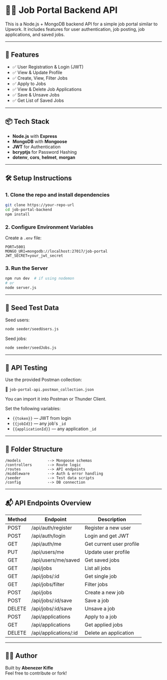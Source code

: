 
# 🧑‍💼 Job Portal Backend API

This is a Node.js + MongoDB backend API for a simple job portal similar to Upwork. It includes features for user authentication, job posting, job applications, and saved jobs.

---

## 🚀 Features

- ✅ User Registration & Login (JWT)
- ✅ View & Update Profile
- ✅ Create, View, Filter Jobs
- ✅ Apply to Jobs
- ✅ View & Delete Job Applications
- ✅ Save & Unsave Jobs
- ✅ Get List of Saved Jobs

---

## 📦 Tech Stack

- **Node.js** with **Express**
- **MongoDB** with **Mongoose**
- **JWT** for Authentication
- **bcryptjs** for Password Hashing
- **dotenv**, **cors**, **helmet**, **morgan**

---

## 🛠 Setup Instructions

### 1. Clone the repo and install dependencies

```bash
git clone https://your-repo-url
cd job-portal-backend
npm install
```

### 2. Configure Environment Variables

Create a `.env` file:

```
PORT=5001
MONGO_URI=mongodb://localhost:27017/job-portal
JWT_SECRET=your_jwt_secret
```

### 3. Run the Server

```bash
npm run dev  # if using nodemon
# or
node server.js
```

---

## 🌱 Seed Test Data

Seed users:

```bash
node seeder/seedUsers.js
```

Seed jobs:

```bash
node seeder/seedJobs.js
```

---

## 🧪 API Testing

Use the provided Postman collection:

📁 `job-portal-api.postman_collection.json`

You can import it into Postman or Thunder Client.

Set the following variables:

- `{{token}}` — JWT from login
- `{{jobId}}` — any job's `_id`
- `{{applicationId}}` — any application `_id`

---

## 📂 Folder Structure

```
/models            --> Mongoose schemas
/controllers       --> Route logic
/routes            --> API endpoints
/middleware        --> Auth & error handling
/seeder            --> Test data scripts
/config            --> DB connection
```

---

## 📬 API Endpoints Overview

| Method | Endpoint                     | Description                     |
|--------|------------------------------|---------------------------------|
| POST   | /api/auth/register           | Register a new user             |
| POST   | /api/auth/login              | Login and get JWT               |
| GET    | /api/auth/me                 | Get current user profile        |
| PUT    | /api/users/me                | Update user profile             |
| GET    | /api/users/me/saved          | Get saved jobs                  |
| GET    | /api/jobs                    | List all jobs                   |
| GET    | /api/jobs/:id                | Get single job                  |
| GET    | /api/jobs/filter             | Filter jobs                     |
| POST   | /api/jobs                    | Create a new job                |
| POST   | /api/jobs/:id/save           | Save a job                      |
| DELETE | /api/jobs/:id/save           | Unsave a job                    |
| POST   | /api/applications            | Apply to a job                  |
| GET    | /api/applications            | Get applied jobs                |
| DELETE | /api/applications/:id        | Delete an application           |

---

## 🧑‍💼 Author

Built by **Abenezer Kifle**  
Feel free to contribute or fork!


